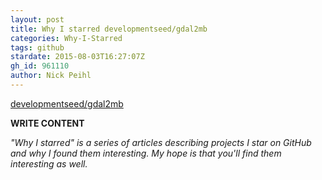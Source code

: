 ```yaml
---
layout: post
title: Why I starred developmentseed/gdal2mb
categories: Why-I-Starred
tags: github
stardate: 2015-08-03T16:27:07Z
gh_id: 961110
author: Nick Peihl
---
```


[developmentseed/gdal2mb](https://github.com/developmentseed/gdal2mb)

**WRITE CONTENT**

*"Why I starred" is a series of articles describing projects I star on GitHub and why I found them interesting. My hope is that you'll find them interesting as well.*

